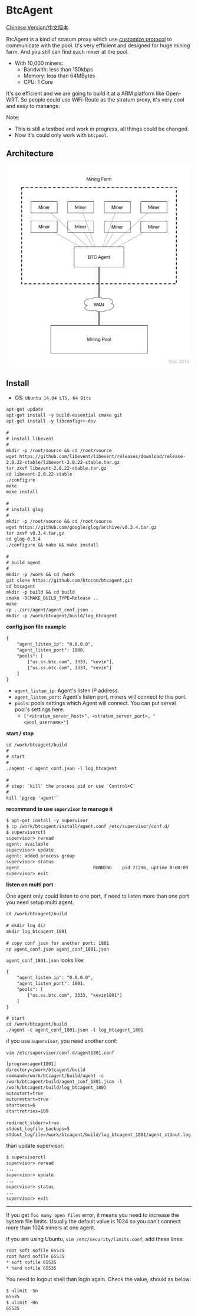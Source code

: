 # BtcAgent

[Chinese Version/中文版本](https://github.com/btccom/btcagent/blob/master/README-zh_CN.md)

BtcAgent is a kind of stratum proxy which use [customize protocol](https://github.com/btccom/btcpool/blob/master/docs/AGENT.md) to communicate with the pool. It's very efficient and designed for huge mining farm. And you still can find each miner at the pool.

* With 10,000 miners:
  * Bandwith: less than 150kbps
  * Memory: less than 64MBytes
  * CPU: 1 Core

It's so efficient and we are going to build it at a ARM platform like Open-WRT. So people could use WiFi-Route as the stratum proxy, it's very cool and easy to manange.


Note:

* This is still a testbed and work in progress, all things could be changed.
* Now it's could only work with `btcpool`.

## Architecture

![Architecture](docs/architecture.png)

## Install

* OS: `Ubuntu 14.04 LTS, 64 Bits`

```
apt-get update
apt-get install -y build-essential cmake git
apt-get install -y libconfig++-dev

#
# install libevent
#
mkdir -p /root/source && cd /root/source
wget https://github.com/libevent/libevent/releases/download/release-2.0.22-stable/libevent-2.0.22-stable.tar.gz
tar zxvf libevent-2.0.22-stable.tar.gz
cd libevent-2.0.22-stable
./configure
make
make install

#
# install glog
#
mkdir -p /root/source && cd /root/source
wget https://github.com/google/glog/archive/v0.3.4.tar.gz
tar zxvf v0.3.4.tar.gz
cd glog-0.3.4
./configure && make && make install

#
# build agent
#
mkdir -p /work && cd /work
git clone https://github.com/btccom/btcagent.git
cd btcagent
mkdir -p build && cd build
cmake -DCMAKE_BUILD_TYPE=Release ..
make
cp ../src/agent/agent_conf.json .
mkdir -p /work/btcagent/build/log_btcagent
```

**config json file example**

```
{
    "agent_listen_ip": "0.0.0.0",
    "agent_listen_port": 1800,
    "pools": [
        ["us.ss.btc.com", 3333, "kevin"],
        ["us.ss.btc.com", 3333, "kevin"]
    ]
}
```

* `agent_listen_ip`: Agent's listen IP address.
* `agent_listen_port`: Agent's listen port, miners will connect to this port.
* `pools`: pools settings which Agent will connect. You can put serval pool's settings here.
  * `["<stratum_server_host>", <stratum_server_port>, "<pool_username>"]`

**start / stop**

```
cd /work/btcagent/build
#
# start
#
./agent -c agent_conf.json -l log_btcagent

#
# stop: `kill` the process pid or use `Control+C`
#
kill `pgrep 'agent'`
```

**recommand to use `supervisor` to manage it**

```
$ apt-get install -y supervisor
$ cp /work/btcagent/install/agent.conf /etc/supervisor/conf.d/
$ supervisorctl
supervisor> reread
agent: available
supervisor> update
agent: added process group
supervisor> status
agent                            RUNNING    pid 21296, uptime 0:00:09
supervisor> exit
```

**listen on multi port**

One agent only could listen to one port, if need to listen more than one port you need setup multi agent.

```
cd /work/btcagent/build

# mkdir log dir
mkdir log_btcagent_1801

# copy conf json for another port: 1801
cp agent_conf.json agent_conf_1801.json
```

`agent_conf_1801.json` looks like:

```
{
    "agent_listen_ip": "0.0.0.0",
    "agent_listen_port": 1801,
    "pools": [
        ["us.ss.btc.com", 3333, "kevin1801"]
    ]
}
```

```
# start
cd /work/btcagent/build
./agent -c agent_conf_1801.json -l log_btcagent_1801
```

if you use `supervisor`, you need another conf:

`vim /etc/supervisor/conf.d/agent1801.conf`

```
[program:agent1801]
directory=/work/btcagent/build
command=/work/btcagent/build/agent -c /work/btcagent/build/agent_conf_1801.json -l /work/btcagent/build/log_btcagent_1801
autostart=true
autorestart=true
startsecs=6
startretries=100

redirect_stderr=true
stdout_logfile_backups=5
stdout_logfile=/work/btcagent/build/log_btcagent_1801/agent_stdout.log
```

than update supervisor:

```
$ supervisorctl
supervisor> reread
...
supervisor> update
...
supervisor> status
...
supervisor> exit
```

---

If you get `Too many open files` error, it means you need to increase the system file limits. Usually the default value is 1024 so you can't connect more than 1024 miners at one agent.

if you are using Ubuntu, `vim /etc/security/limits.conf`, add these lines:

```
root soft nofile 65535
root hard nofile 65535
* soft nofile 65535
* hard nofile 65535
```

You need to logout shell than login again. Check the value, should as below:

```
$ ulimit -Sn
65535
$ ulimit -Hn
65535
```
